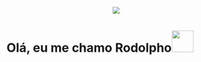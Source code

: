 <p align="center">
  <img src="https://capsule-render.vercel.app/api?type=rounded&height=300&color=gradient&text=Bem-vindo%20ao%20meu%20universo%20de-nl-%20código%20e%20inovação&section=header&textBg=false&animation=fadeIn&descAlignY=50&fontSize=50" />
</p>

<h1>Olá, eu me chamo Rodolpho<img width="50" src="https://raw.githubusercontent.com/iampavangandhi/iampavangandhi/master/gifs/Hi.gif" /></h1>
<!---
RodolphoHora/RodolphoHora is a ✨ special ✨ repository because its `README.md` (this file) appears on your GitHub profile.
You can click the Preview link to take a look at your changes.
--->
